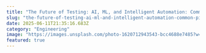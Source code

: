```yaml
---
title: "The Future of Testing: AI, ML, and Intelligent Automation: Common Pitfalls and How to Avoid Them"
slug: "the-future-of-testing-ai-ml-and-intelligent-automation-common-pitfalls-and-how-to-avoid-them"
date: 2025-06-11T21:35:16.683Z
category: "Engineering"
image: "https://images.unsplash.com/photo-1620712943543-bcc4688e7485?w=1200&h=600&fit=crop"
featured: true
---
```



